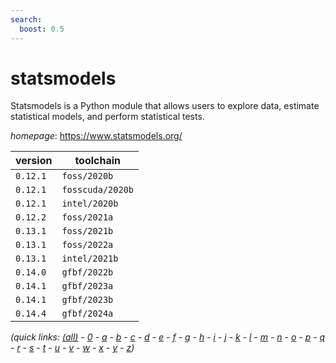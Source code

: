 ```yaml
---
search:
  boost: 0.5
---
```

# statsmodels

Statsmodels is a Python module that allows users to explore data, estimate statistical models, and perform statistical tests.

*homepage*: <https://www.statsmodels.org/>

version | toolchain
--------|----------
``0.12.1`` | ``foss/2020b``
``0.12.1`` | ``fosscuda/2020b``
``0.12.1`` | ``intel/2020b``
``0.12.2`` | ``foss/2021a``
``0.13.1`` | ``foss/2021b``
``0.13.1`` | ``foss/2022a``
``0.13.1`` | ``intel/2021b``
``0.14.0`` | ``gfbf/2022b``
``0.14.1`` | ``gfbf/2023a``
``0.14.1`` | ``gfbf/2023b``
``0.14.4`` | ``gfbf/2024a``


*(quick links: [(all)](../index.md) - [0](../0/index.md) - [a](../a/index.md) - [b](../b/index.md) - [c](../c/index.md) - [d](../d/index.md) - [e](../e/index.md) - [f](../f/index.md) - [g](../g/index.md) - [h](../h/index.md) - [i](../i/index.md) - [j](../j/index.md) - [k](../k/index.md) - [l](../l/index.md) - [m](../m/index.md) - [n](../n/index.md) - [o](../o/index.md) - [p](../p/index.md) - [q](../q/index.md) - [r](../r/index.md) - [s](../s/index.md) - [t](../t/index.md) - [u](../u/index.md) - [v](../v/index.md) - [w](../w/index.md) - [x](../x/index.md) - [y](../y/index.md) - [z](../z/index.md))*

